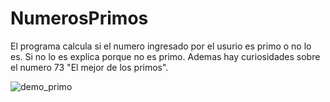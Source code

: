 # NumerosPrimos
El programa calcula si el numero ingresado por el usurio es primo o no lo es. Si no lo es explica porque no es primo.
Ademas hay curiosidades sobre el numero 73 "El mejor de los primos".

![demo_primo](https://user-images.githubusercontent.com/55749965/232127194-1df8e1ae-e443-4aee-be20-e3a3763e53b1.gif)
